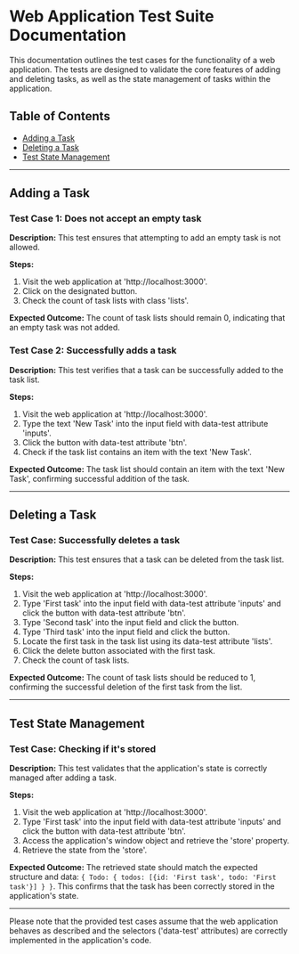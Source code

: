 # Web Application Test Suite Documentation

This documentation outlines the test cases for the functionality of a web application. The tests are designed to validate the core features of adding and deleting tasks, as well as the state management of tasks within the application.

## Table of Contents
- [Adding a Task](#adding-a-task)
- [Deleting a Task](#deleting-a-task)
- [Test State Management](#test-state-management)

---

## Adding a Task

### Test Case 1: Does not accept an empty task

**Description:** This test ensures that attempting to add an empty task is not allowed.

**Steps:**
1. Visit the web application at 'http://localhost:3000'.
2. Click on the designated button.
3. Check the count of task lists with class 'lists'.

**Expected Outcome:** The count of task lists should remain 0, indicating that an empty task was not added.

### Test Case 2: Successfully adds a task

**Description:** This test verifies that a task can be successfully added to the task list.

**Steps:**
1. Visit the web application at 'http://localhost:3000'.
2. Type the text 'New Task' into the input field with data-test attribute 'inputs'.
3. Click the button with data-test attribute 'btn'.
4. Check if the task list contains an item with the text 'New Task'.

**Expected Outcome:** The task list should contain an item with the text 'New Task', confirming successful addition of the task.

---

## Deleting a Task

### Test Case: Successfully deletes a task

**Description:** This test ensures that a task can be deleted from the task list.

**Steps:**
1. Visit the web application at 'http://localhost:3000'.
2. Type 'First task' into the input field with data-test attribute 'inputs' and click the button with data-test attribute 'btn'.
3. Type 'Second task' into the input field and click the button.
4. Type 'Third task' into the input field and click the button.
5. Locate the first task in the task list using its data-test attribute 'lists'.
6. Click the delete button associated with the first task.
7. Check the count of task lists.

**Expected Outcome:** The count of task lists should be reduced to 1, confirming the successful deletion of the first task from the list.

---

## Test State Management

### Test Case: Checking if it's stored

**Description:** This test validates that the application's state is correctly managed after adding a task.

**Steps:**
1. Visit the web application at 'http://localhost:3000'.
2. Type 'First task' into the input field with data-test attribute 'inputs' and click the button with data-test attribute 'btn'.
3. Access the application's window object and retrieve the 'store' property.
4. Retrieve the state from the 'store'.

**Expected Outcome:** The retrieved state should match the expected structure and data: `{ Todo: { todos: [{id: 'First task', todo: 'First task'}] } }`. This confirms that the task has been correctly stored in the application's state.

---

Please note that the provided test cases assume that the web application behaves as described and the selectors ('data-test' attributes) are correctly implemented in the application's code.
